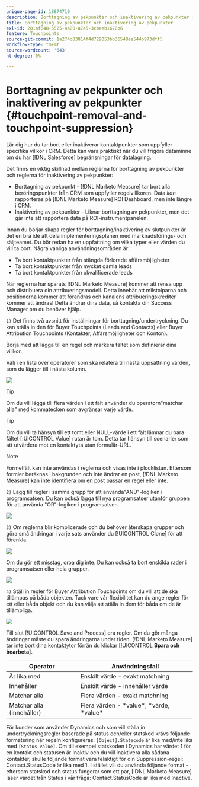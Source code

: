 ```yaml
---
unique-page-id: 18874710
description: Borttagning av pekpunkter och inaktivering av pekpunkter - [!DNL Marketo Measure]
title: Borttagning av pekpunkter och inaktivering av pekpunkter
exl-id: 201af648-6525-4a80-a7e5-3cbeeb1670b6
feature: Touchpoints
source-git-commit: 1a274c83814f4d729053bb36548ee544b973dff5
workflow-type: tm+mt
source-wordcount: '643'
ht-degree: 0%

---
```


# Borttagning av pekpunkter och inaktivering av pekpunkter {#touchpoint-removal-and-touchpoint-suppression}

Lär dig hur du tar bort eller inaktiverar kontaktpunkter som uppfyller specifika villkor i CRM. Detta kan vara praktiskt när du vill frigöra dataminne om du har [!DNL Salesforce] begränsningar för datalagring.

Det finns en viktig skillnad mellan reglerna för borttagning av pekpunkter och reglerna för inaktivering av pekpunkter:

* Borttagning av pekpunkt - [!DNL Marketo Measure] tar bort alla beröringspunkter från CRM som uppfyller regelvillkoren. Data _kan_ rapporteras på [!DNL Marketo Measure] ROI Dashboard, men inte längre i CRM.
* Inaktivering av pekpunkter - Liknar borttagning av pekpunkter, men det går inte att rapportera data på ROI-instrumentpanelen.

Innan du börjar skapa regler för borttagning/inaktivering av slutpunkter är det en bra idé att dela implementeringsplanen med marknadsförings- och säljteamet. Du bör redan ha en uppfattning om vilka typer eller värden du vill ta bort. Några vanliga användningsområden är:

* Ta bort kontaktpunkter från stängda förlorade affärsmöjligheter
* Ta bort kontaktpunkter från mycket gamla leads
* Ta bort kontaktpunkter från okvalificerade leads

När reglerna har sparats [!DNL Marketo Measure] kommer att rensa upp och distribuera din attribueringsmodell. Detta innebär att milstolparna och positionerna kommer att förändras och kanalens attribueringskrediter kommer att ändras! Detta ändrar dina data, så kontakta din Success Manager om du behöver hjälp.

`1)` Det finns två avsnitt för inställningar för borttagning/undertryckning. Du kan ställa in den för Buyer Touchpoints (Leads and Contacts) eller Buyer Attribution Touchpoints (Kontakter, Affärsmöjligheter och Konton).

Börja med att lägga till en regel och markera fältet som definierar dina villkor.

Välj i en lista över operatorer som ska relatera till nästa uppsättning värden, som du lägger till i nästa kolumn.

![](assets/1-1.png)

>[!TIP]
>
>Om du vill lägga till flera värden i ett fält använder du operatorn&quot;matchar alla&quot; med kommatecken som avgränsar varje värde.

>[!TIP]
>
>Om du vill ta hänsyn till ett tomt eller NULL-värde i ett fält lämnar du bara fältet [!UICONTROL Value] rutan är tom. Detta tar hänsyn till scenarier som att utvärdera mot en kontaktyta utan formulär-URL.

>[!NOTE]
>
>Formelfält kan inte användas i reglerna och visas inte i plocklistan. Eftersom formler beräknas i bakgrunden och inte ändrar en post, [!DNL Marketo Measure] kan inte identifiera om en post passar en regel eller inte.

`2)` Lägg till regler i samma grupp för att använda&quot;AND&quot;-logiken i programsatsen.
Du kan också lägga till nya programsatser utanför gruppen för att använda &quot;OR&quot;-logiken i programsatsen.

![](assets/2.png)

`3)` Om reglerna blir komplicerade och du behöver återskapa grupper och göra små ändringar i varje sats använder du [!UICONTROL Clone] för att förenkla.

![](assets/3.png)

Om du gör ett misstag, oroa dig inte. Du kan också ta bort enskilda rader i programsatsen eller hela grupper.

![](assets/4.png)

`4)` Ställ in regler för Buyer Attribution Touchpoints om du vill att de ska tillämpas på båda objekten. Tack vare vår flexibilitet kan du ange regler för ett eller båda objekt och du kan välja att ställa in dem för båda om de är tillämpliga.

![](assets/5.png)

Till slut [!UICONTROL Save and Process] era regler. Om du gör många ändringar måste du spara ändringarna under tiden. [!DNL Marketo Measure] tar inte bort dina kontaktytor förrän du klickar
[!UICONTROL **Spara och bearbeta**].

| **Operator** | **Användningsfall** |
|---|---|
| Är lika med | Enskilt värde - exakt matchning |
| Innehåller | Enskilt värde - innehåller värde |
| Matchar alla | Flera värden - exakt matchning |
| Matchar alla (innehåller) | Flera värden - &#42;value&#42;, &#42;värde, &#42;value&#42; |

För kunder som använder Dynamics och som vill ställa in undertryckningsregler baserade på status och/eller statskod krävs följande formatering när regeln konfigureras: `[Object].Statecode` är lika med/inte lika med `[Status Value]`. Om till exempel statskoden i Dynamics har värdet 1 för en kontakt och statusen är Inaktiv och du vill inaktivera alla sådana kontakter, skulle följande format vara felaktigt för din Suppression-regel: Contact.StatusCode är lika med 1. I stället vill du använda följande format - eftersom statskod och status fungerar som ett par, [!DNL Marketo Measure] läser värdet från Status i vår fråga: Contact.StatusCode är lika med Inactive.
